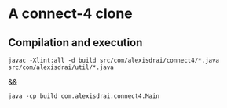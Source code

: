 # A connect-4 clone

## Compilation and execution

`javac -Xlint:all -d build src/com/alexisdrai/connect4/*.java src/com/alexisdrai/util/*.java`

&&

`java -cp build com.alexisdrai.connect4.Main`